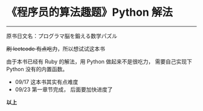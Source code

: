 # 《程序员的算法趣题》Python 解法
---
原书日文名：プログラマ脳を鍛える数学パズル

<del>刷 leetcode 有点吃力</del>，所以想试试这本书

由于本书已经有 Ruby 的解法，用 Python 做起来不是很吃力，
需要自己实现下 Python 没有的内置函数。

- 09/17 这本书其实有点难度
- 09/23 第一章节完成， 后面要加快进度了

**以上**

